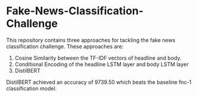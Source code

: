 # Fake-News-Classification-Challenge

This repository contains three approaches for tackling the fake news classification challenge. These approaches are:
1. Cosine Similarity between the TF-IDF vectors of headline and body. 
2. Conditional Encoding of the headline LSTM layer and body LSTM layer
3. DistilBERT 

DistilBERT achieved an accuracy of 9739.50 which beats the baseline fnc-1 classification model.
